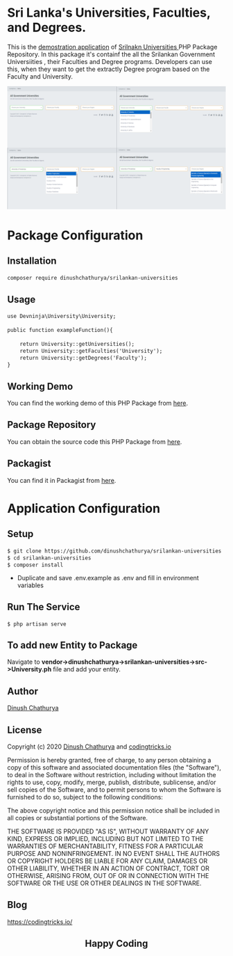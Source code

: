 # Sri Lanka's Universities, Faculties, and Degrees.

This is the <a href="https://srilankan-universities-package.herokuapp.com/">demostration application</a> of <a href="dinushchathurya/srilankan-universities"> Srilnakn Universities </a>PHP Package Repository. In this package it's containf the all the Srilankan Government Universiities , their Faculties and Degree programs. Developers can use this, when they want to get the extractly Degree program based on the Faculty and University.

![Demo Image](public/img/demo.png)

# Package Configuration

## Installation

`composer require dinushchathurya/srilankan-universities`

## Usage

```
use Devninja\University\University;

public function exampleFunction(){

    return University::getUniversities(); 
    return University::getFaculties('University');
    return University::getDegrees('Faculty');
}
```

## Working Demo

You can find the working demo of this PHP Package from <a href="https://srilankan-universities-package.herokuapp.com/">here</a>.

## Package Repository

You can obtain the source code this PHP Package from  <a href="https://github.com/dinushchathurya/srilankan-universities-faculties-degrees.git">here</a>.

## Packagist 

You can find it in Packagist from <a href="https://packagist.org/packages/dinushchathurya/srilankan-universities"> here</a>.

# Application Configuration

## Setup
 
```
$ git clone https://github.com/dinushchathurya/srilankan-universities
$ cd srilankan-universities
$ composer install
```
  - Duplicate and save .env.example as .env and fill in environment variables

## Run The Service
```
$ php artisan serve
```
## To add new Entity to Package
Navigate to <b>vendor->dinushchathurya->srilankan-universities->src->University.ph</b> file and add your entity.

## Author
[Dinush Chathurya](https://dinushchathurya.github.io/)

## License

Copyright (c) 2020 <a href="https://dinushchathurya.github.io/">Dinush Chathurya</a> and <a href="https://codingtricks.io/">codingtricks.io</a>

Permission is hereby granted, free of charge, to any person obtaining
a copy of this software and associated documentation files (the
"Software"), to deal in the Software without restriction, including
without limitation the rights to use, copy, modify, merge, publish,
distribute, sublicense, and/or sell copies of the Software, and to
permit persons to whom the Software is furnished to do so, subject to
the following conditions:

The above copyright notice and this permission notice shall be
included in all copies or substantial portions of the Software.

THE SOFTWARE IS PROVIDED "AS IS", WITHOUT WARRANTY OF ANY KIND,
EXPRESS OR IMPLIED, INCLUDING BUT NOT LIMITED TO THE WARRANTIES OF
MERCHANTABILITY, FITNESS FOR A PARTICULAR PURPOSE AND
NONINFRINGEMENT. IN NO EVENT SHALL THE AUTHORS OR COPYRIGHT HOLDERS BE
LIABLE FOR ANY CLAIM, DAMAGES OR OTHER LIABILITY, WHETHER IN AN ACTION
OF CONTRACT, TORT OR OTHERWISE, ARISING FROM, OUT OF OR IN CONNECTION
WITH THE SOFTWARE OR THE USE OR OTHER DEALINGS IN THE SOFTWARE.

## Blog

https://codingtricks.io/

## 

<p ><h2 align="center">Happy<i class="fa fa-heart" style="color:red;"></i> Coding<i class="fa fa-code" style="color:orange;"> </i></h2></p>

